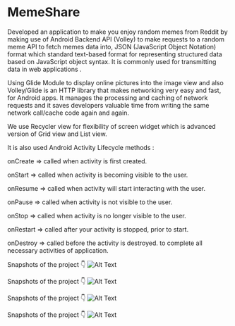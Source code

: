 # MemeShare
 Developed an application to make you enjoy random memes from Reddit by making use of Android Backend API (Volley) to make requests to a random meme API to fetch memes data into,
 JSON (JavaScript Object Notation) format which  standard text-based format for representing structured data based on JavaScript object syntax. It is commonly used for transmitting data in web applications .
 
Using Glide Module to display online pictures into the image view and also Volley/Glide is an HTTP library that makes networking very easy and fast, for Android apps. It manages the processing and caching of network requests and it saves developers valuable time from writing the same network call/cache code again and again. 

We use Recycler view for  flexibility of screen widget which is advanced version of Grid view and List view. 

It is also used Android Activity Lifecycle methods :

onCreate => called when activity is first created.

onStart		=> called when activity is becoming visible to the user.

onResume	 => called when activity will start interacting with the user.

onPause		=> called when activity is not visible to the user.

onStop	=> 	called when activity is no longer visible to the user.

onRestart	=> called after your activity is stopped, prior to start.

onDestroy	=> called before the activity is destroyed.
to complete all necessary activities of application.

Snapshots of the project 👇
![Alt Text](snap1.jpeg?raw=true "Title")

Snapshots of the project 👇
![Alt Text](snap2.jpeg?raw=true "Title")

Snapshots of the project 👇
![Alt Text](snap3.jpeg?raw=true "Title")

Snapshots of the project 👇
![Alt Text](snap4.jpeg?raw=true "Title")
